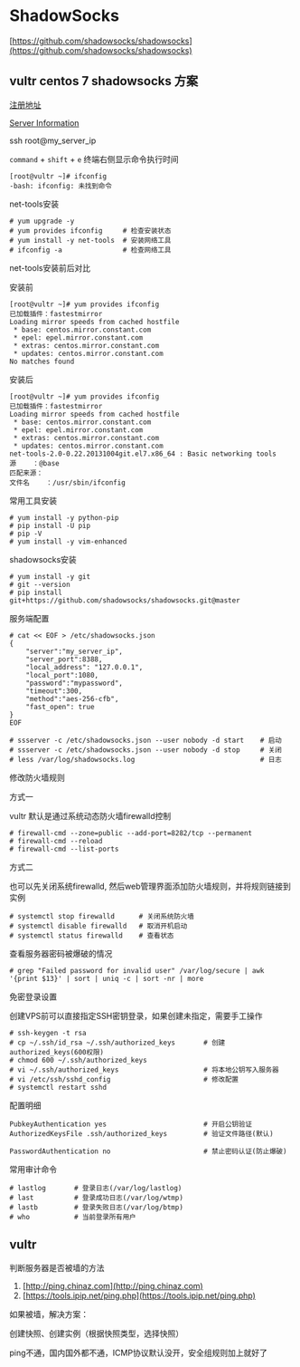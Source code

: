 # ShadowSocks

[https://github.com/shadowsocks/shadowsocks](https://github.com/shadowsocks/shadowsocks)

## vultr centos 7 shadowsocks 方案

[注册地址](https://www.vultr.com/?ref=7428701)

[Server Information](https://my.vultr.com/subs/?SUBID=15762015)

ssh root@my_server_ip

`command` + `shift` + `e` 终端右侧显示命令执行时间

```
[root@vultr ~]# ifconfig
-bash: ifconfig: 未找到命令
```

net-tools安装
```
# yum upgrade -y
# yum provides ifconfig     # 检查安装状态
# yum install -y net-tools  # 安装网络工具
# ifconfig -a               # 检查网络工具
```

net-tools安装前后对比

安装前
```
[root@vultr ~]# yum provides ifconfig
已加载插件：fastestmirror
Loading mirror speeds from cached hostfile
 * base: centos.mirror.constant.com
 * epel: epel.mirror.constant.com
 * extras: centos.mirror.constant.com
 * updates: centos.mirror.constant.com
No matches found
```
安装后
```
[root@vultr ~]# yum provides ifconfig
已加载插件：fastestmirror
Loading mirror speeds from cached hostfile
 * base: centos.mirror.constant.com
 * epel: epel.mirror.constant.com
 * extras: centos.mirror.constant.com
 * updates: centos.mirror.constant.com
net-tools-2.0-0.22.20131004git.el7.x86_64 : Basic networking tools
源    ：@base
匹配来源：
文件名    ：/usr/sbin/ifconfig
```

常用工具安装
```
# yum install -y python-pip
# pip install -U pip
# pip -V
# yum install -y vim-enhanced
```

shadowsocks安装
```
# yum install -y git
# git --version
# pip install git+https://github.com/shadowsocks/shadowsocks.git@master
```

服务端配置
```
# cat << EOF > /etc/shadowsocks.json
{
    "server":"my_server_ip",
    "server_port":8388,
    "local_address": "127.0.0.1",
    "local_port":1080,
    "password":"mypassword",
    "timeout":300,
    "method":"aes-256-cfb",
    "fast_open": true
}
EOF

# ssserver -c /etc/shadowsocks.json --user nobody -d start    # 启动
# ssserver -c /etc/shadowsocks.json --user nobody -d stop     # 关闭
# less /var/log/shadowsocks.log                               # 日志
```

修改防火墙规则

方式一

vultr 默认是通过系统动态防火墙firewalld控制
```
# firewall-cmd --zone=public --add-port=8282/tcp --permanent
# firewall-cmd --reload
# firewall-cmd --list-ports
```

方式二

也可以先关闭系统firewalld, 然后web管理界面添加防火墙规则，并将规则链接到实例
```
# systemctl stop firewalld      # 关闭系统防火墙
# systemctl disable firewalld   # 取消开机启动
# systemctl status firewalld    # 查看状态
```

查看服务器密码被爆破的情况
```
# grep "Failed password for invalid user" /var/log/secure | awk '{print $13}' | sort | uniq -c | sort -nr | more
```

免密登录设置

创建VPS前可以直接指定SSH密钥登录，如果创建未指定，需要手工操作
```
# ssh-keygen -t rsa
# cp ~/.ssh/id_rsa ~/.ssh/authorized_keys       # 创建authorized_keys(600权限)
# chmod 600 ~/.ssh/authorized_keys
# vi ~/.ssh/authorized_keys                     # 将本地公钥写入服务器
# vi /etc/ssh/sshd_config                       # 修改配置
# systemctl restart sshd
```

配置明细
```
PubkeyAuthentication yes                        # 开启公钥验证
AuthorizedKeysFile .ssh/authorized_keys         # 验证文件路径(默认)

PasswordAuthentication no                       # 禁止密码认证(防止爆破)
```

常用审计命令
```
# lastlog       # 登录日志(/var/log/lastlog)
# last          # 登录成功日志(/var/log/wtmp)
# lastb         # 登录失败日志(/var/log/btmp)
# who           # 当前登录所有用户
```

## vultr

判断服务器是否被墙的方法

1. [http://ping.chinaz.com](http://ping.chinaz.com)
2. [https://tools.ipip.net/ping.php](https://tools.ipip.net/ping.php)

如果被墙，解决方案：

创建快照、创建实例（根据快照类型，选择快照）

ping不通，国内国外都不通，ICMP协议默认没开，安全组规则加上就好了
